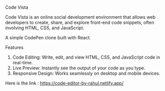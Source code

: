 Code Vista

Code Vista is an online social development environment that allows web developers to create, share, and explore front-end code snippets, often involving HTML, CSS, and JavaScript.


A simple CodePen clone built with React.

Features
1) Code Editing: Write, edit, and view HTML, CSS, and JavaScript code in real-time.
2) Live Preview: Instantly see the output of your code as you type.
3) Responsive Design: Works seamlessly on desktop and mobile devices.

Here is the link : https://code-editor-by-rahul.netlify.app/
